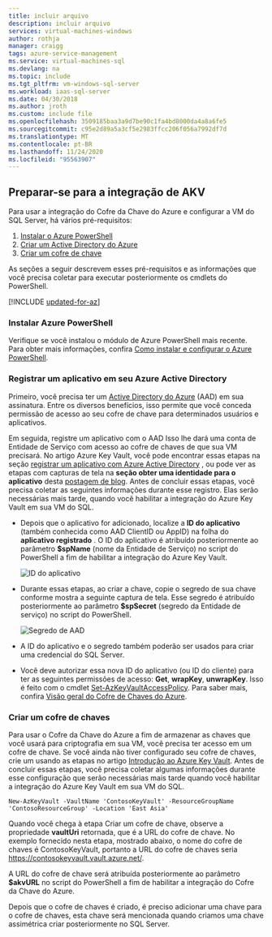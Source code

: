 ```yaml
---
title: incluir arquivo
description: incluir arquivo
services: virtual-machines-windows
author: rothja
manager: craigg
tags: azure-service-management
ms.service: virtual-machines-sql
ms.devlang: na
ms.topic: include
ms.tgt_pltfrm: vm-windows-sql-server
ms.workload: iaas-sql-server
ms.date: 04/30/2018
ms.author: jroth
ms.custom: include file
ms.openlocfilehash: 3509185baa3a9d7be90c1fa4bd8000da4a8a6fe5
ms.sourcegitcommit: c95e2d89a5a3cf5e2983ffcc206f056a7992df7d
ms.translationtype: MT
ms.contentlocale: pt-BR
ms.lasthandoff: 11/24/2020
ms.locfileid: "95563907"
---
```

## <a name="prepare-for-akv-integration"></a>Preparar-se para a integração de AKV
Para usar a integração do Cofre da Chave do Azure e configurar a VM do SQL Server, há vários pré-requisitos: 

1. [Instalar o Azure PowerShell](#install)
2. [Criar um Active Directory do Azure](#register)
3. [Criar um cofre de chave](#createkeyvault)

As seções a seguir descrevem esses pré-requisitos e as informações que você precisa coletar para executar posteriormente os cmdlets do PowerShell.

[!INCLUDE [updated-for-az](./updated-for-az.md)]

### <a name="install-azure-powershell"></a><a id="install"></a> Instalar Azure PowerShell
Verifique se você instalou o módulo de Azure PowerShell mais recente. Para obter mais informações, confira [Como instalar e configurar o Azure PowerShell](/powershell/azure/install-az-ps).

### <a name="register-an-application-in-your-azure-active-directory"></a><a id="register"></a> Registrar um aplicativo em seu Azure Active Directory

Primeiro, você precisa ter um [Active Directory do Azure](https://azure.microsoft.com/trial/get-started-active-directory/) (AAD) em sua assinatura. Entre os diversos benefícios, isso permite que você conceda permissão de acesso ao seu cofre de chave para determinados usuários e aplicativos.

Em seguida, registre um aplicativo com o AAD Isso lhe dará uma conta de Entidade de Serviço com acesso ao cofre de chaves de que sua VM precisará. No artigo Azure Key Vault, você pode encontrar essas etapas na seção [registrar um aplicativo com Azure Active Directory](../articles/key-vault/general/manage-with-cli2.md#registering-an-application-with-azure-active-directory) , ou pode ver as etapas com capturas de tela na **seção obter uma identidade para o aplicativo** desta [postagem de blog](/archive/blogs/kv/azure-key-vault-step-by-step). Antes de concluir essas etapas, você precisa coletar as seguintes informações durante esse registro. Elas serão necessárias mais tarde, quando você habilitar a integração do Azure Key Vault em sua VM do SQL.

* Depois que o aplicativo for adicionado, localize a **ID do aplicativo** (também conhecida como AAD ClientID ou AppID) na folha do **aplicativo registrado** .
    O ID do aplicativo é atribuído posteriormente ao parâmetro **$spName** (nome da Entidade de Serviço) no script do PowerShell a fim de habilitar a integração do Azure Key Vault.

   ![ID do aplicativo](./media/virtual-machines-sql-server-akv-prepare/aad-application-id.png)

* Durante essas etapas, ao criar a chave, copie o segredo de sua chave conforme mostra a seguinte captura de tela. Esse segredo é atribuído posteriormente ao parâmetro **$spSecret** (segredo da Entidade de serviço) no script do PowerShell.

   ![Segredo de AAD](./media/virtual-machines-sql-server-akv-prepare/aad-sp-secret.png)

* A ID do aplicativo e o segredo também poderão ser usados para criar uma credencial do SQL Server.

* Você deve autorizar essa nova ID do aplicativo (ou ID do cliente) para ter as seguintes permissões de acesso: **Get**, **wrapKey**, **unwrapKey**. Isso é feito com o cmdlet [Set-AzKeyVaultAccessPolicy](/powershell/module/az.keyvault/set-azkeyvaultaccesspolicy). Para saber mais, confira [Visão geral do Cofre de Chaves do Azure](../articles/key-vault/general/overview.md).

### <a name="create-a-key-vault"></a><a id="createkeyvault"></a> Criar um cofre de chaves
Para usar o Cofre da Chave do Azure a fim de armazenar as chaves que você usará para criptografia em sua VM, você precisa ter acesso em um cofre de chave. Se você ainda não tiver configurado seu cofre de chaves, crie um usando as etapas no artigo [Introdução ao Azure Key Vault](../articles/key-vault/general/overview.md). Antes de concluir essas etapas, você precisa coletar algumas informações durante esse configuração que serão necessárias mais tarde quando você habilitar a integração do Azure Key Vault em sua VM do SQL.

```azurepowershell
New-AzKeyVault -VaultName 'ContosoKeyVault' -ResourceGroupName 'ContosoResourceGroup' -Location 'East Asia'
```

Quando você chega à etapa Criar um cofre de chave, observe a propriedade **vaultUri** retornada, que é a URL do cofre de chave. No exemplo fornecido nesta etapa, mostrado abaixo, o nome do cofre de chaves é ContosoKeyVault, portanto a URL do cofre de chaves seria https://contosokeyvault.vault.azure.net/.

A URL do cofre de chave será atribuída posteriormente ao parâmetro **$akvURL** no script do PowerShell a fim de habilitar a integração do Cofre da Chave do Azure.

Depois que o cofre de chaves é criado, é preciso adicionar uma chave para o cofre de chaves, esta chave será mencionada quando criamos uma chave assimétrica criar posteriormente no SQL Server.